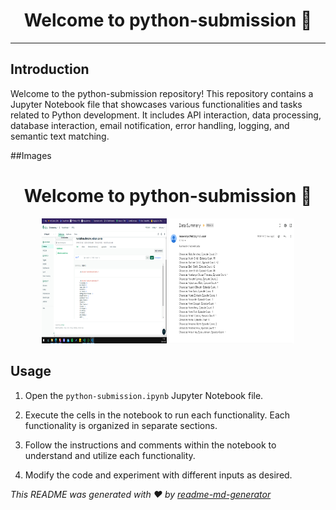 <h1 align="center">Welcome to python-submission 👋</h1>
<p>
</p>


***

## Introduction

Welcome to the python-submission repository! This repository contains a Jupyter Notebook file that showcases various functionalities and tasks related to Python development. It includes API interaction, data processing, database interaction, email notification, error handling, logging, and semantic text matching.

##Images 
<h1 align="center">Welcome to python-submission 👋</h1>
<p align="center">
  <img src="db img.PNG" alt="Python Logo" width="200" height="200">
    <img src="mail received.PNG" alt="Jupyter Logo" width="200" height="200">
</p>

## Usage

1. Open the `python-submission.ipynb` Jupyter Notebook file.

2. Execute the cells in the notebook to run each functionality. Each functionality is organized in separate sections.

3. Follow the instructions and comments within the notebook to understand and utilize each functionality.

4. Modify the code and experiment with different inputs as desired.


_This README was generated with ❤️ by [readme-md-generator](https://github.com/kefranabg/readme-md-generator)_
